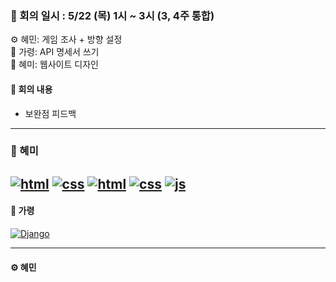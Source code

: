 ### 📝 회의 일시 : 5/22 (목) 1시 ~ 3시 (3, 4주 통합)

⚙️ 혜민: 게임 조사 + 방향 설정<br>
🔧 가령: API 명세서 쓰기<br>
🎨 혜미: 웹사이트 디자인 <br>

#### 👥 회의 내용 

- 보완점 피드백
---
### 🎨 혜미<br>
[![html](https://img.shields.io/badge/%20home%20html-41423c)](./index.html)
[![css](https://img.shields.io/badge/%20home%20css-41423c)](./style.css)
[![html](https://img.shields.io/badge/%20chat%20html-41423c)](./chat.html)
[![css](https://img.shields.io/badge/%20chat%20hcss-41423c)](./chat.css)
[![js](https://img.shields.io/badge/%20chat%20js-41423c)](./chat.js)
---
#### 🔧 가령 <br>
[![Django](https://img.shields.io/badge/%20Djangos-41423c)](https://github.com/hyemi0622/KNU_SW_python_project_team_8/tree/main/Code/team_django)


---

#### ⚙️ 혜민 <br>

